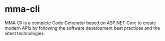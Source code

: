 # mma-cli
MMA Cli is a complete Code Generator based on ASP.NET Core to create modern APIs by following the software development best practices and the latest technologies.
